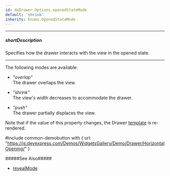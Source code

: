 ```yaml
---
id: dxDrawer.Options.openedStateMode
default: 'shrink'
inherits: Enums.OpenedStateMode
---
```

---
##### shortDescription
Specifies how the drawer interacts with the view in the opened state.

---
The following modes are available:

- *"overlap"*       
The drawer overlaps the view.

- *"shrink"*        
The view's width decreases to accommodate the drawer.

- *"push"*      
The drawer partially displaces the view.

Note that if the value of this property changes, the Drawer [template](/api-reference/10%20UI%20Components/dxDrawer/1%20Configuration/template.md '/Documentation/ApiReference/UI_Components/dxDrawer/Configuration/#template') is re-rendered.

#include common-demobutton with {
    url: "https://js.devexpress.com/Demos/WidgetsGallery/Demo/Drawer/HorizontalOpening/"
}

#####See Also#####
- [revealMode](/api-reference/10%20UI%20Components/dxDrawer/1%20Configuration/revealMode.md '/Documentation/ApiReference/UI_Components/dxDrawer/Configuration/#revealMode')
